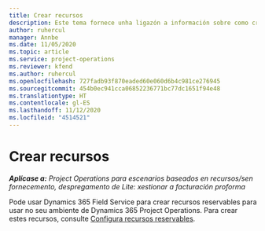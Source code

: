 ```yaml
---
title: Crear recursos
description: Este tema fornece unha ligazón a información sobre como crear recursos reservables.
author: ruhercul
manager: Annbe
ms.date: 11/05/2020
ms.topic: article
ms.service: project-operations
ms.reviewer: kfend
ms.author: ruhercul
ms.openlocfilehash: 727fadb93f870eaded60e060d6b4c981ce276945
ms.sourcegitcommit: 454b0ec941cca06852236771bc77dc1651f94e48
ms.translationtype: HT
ms.contentlocale: gl-ES
ms.lasthandoff: 11/12/2020
ms.locfileid: "4514521"
---
```

# <a name="create-resources"></a>Crear recursos

_**Aplícase a:** Project Operations para escenarios baseados en recursos/sen fornecemento, despregamento de Lite: xestionar a facturación proforma_

Pode usar Dynamics 365 Field Service para crear recursos reservables para usar no seu ambiente de Dynamics 365 Project Operations. Para crear estes recursos, consulte [Configura recursos reservables](https://docs.microsoft.com/dynamics365/field-service/set-up-bookable-resources).

